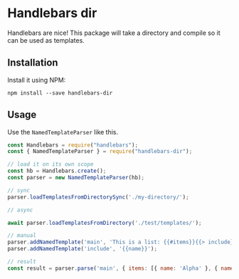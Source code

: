 # Handlebars dir
Handlebars are nice! This package will take a directory and compile so it can be used as templates.

## Installation
Install it using NPM:
```shell
npm install --save handlebars-dir
```

## Usage
Use the `NamedTemplateParser` like this.
```js
const Handlebars = require("handlebars");
const { NamedTemplateParser } = require("handlebars-dir");

// load it on its own scope
const hb = Handlebars.create();
const parser = new NamedTemplateParser(hb);

// sync
parser.loadTemplatesFromDirectorySync('./my-directory/');

// async

await parser.loadTemplatesFromDirectory('./test/templates/');

// manual
parser.addNamedTemplate('main', 'This is a list: {{#items}}{{> include}}{{#unless @last}}, {{/unless}}{{/items}}');
parser.addNamedTemplate('include', '{{name}}');

// result
const result = parser.parse('main', { items: [{ name: 'Alpha' }, { name: 'Beta' }] });
```